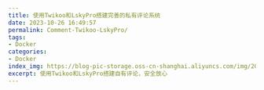 ```yaml
---
title: 使用Twikoo和LskyPro搭建完善的私有评论系统
date: 2023-10-26 16:49:57
permalink: Comment-Twikoo-LskyPro/
tags:
- Docker
categories:
- Docker
index_img: https://blog-pic-storage.oss-cn-shanghai.aliyuncs.com/img/202310261652395.png
excerpt: 使用Twikoo和LskyPro搭建自有评论，安全放心
---
```


